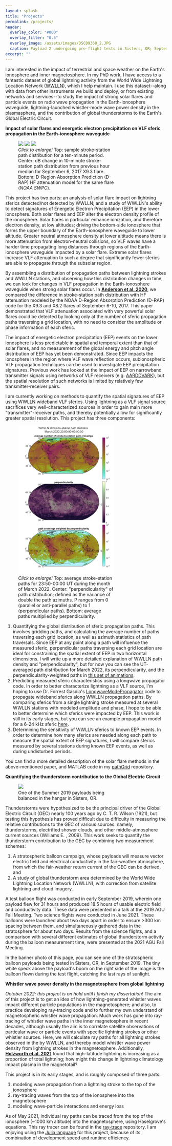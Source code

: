 ```yaml
---
layout: splash
title: "Projects"
permalink: /projects/
header:
  overlay_color: "#000"
  overlay_filter: "0.5"
  overlay_image: /assets/images/DSC09368_2.JPG
  caption: Payload 2 undergoing pre-flight tests in Sisters, OR; September 2019
excerpt: ""
---
```


I am interested in the impact of terrestrial and space weather on the Earth's ionosphere and inner magnetosphere.  In my PhD work, I have access to a fantastic dataset of global lightning activity from the World Wide Lightning Location Network ([WWLLN](https://wwlln.net/)), which I help maintain.  I use this dataset--along with data from other instruments we build and deploy, or from existing networks and services--to study the impact of strong solar flares and particle events on radio wave propagation in the Earth-ionosphere waveguide, lightning-launched whistler-mode wave power density in the plasmasphere, and the contribution of global thunderstorms to the Earth's Global Electric Circuit.

**Impact of solar flares and energetic electron precipitation on VLF sferic propagation in the Earth-ionosphere waveguide**

<figure class="triple" style="width: 300px" class="align-right">
    <a href="{{ site.url }}{{ site.baseurl }}/assets/images/20170906_log_grid_cross_10m_sample.png"><img src="{{ site.url }}{{ site.baseurl }}/assets/images/20170906_log_grid_cross_10m_sample.png"></a>
    <a href="{{ site.url }}{{ site.baseurl }}/assets/images/20170906_atten_redblue.png"><img src="{{ site.url }}{{ site.baseurl }}/assets/images/20170906_atten_redblue.png"></a>
    <a href="{{ site.url }}{{ site.baseurl }}/assets/images/blackoutmap_20170906.jpg"><img src="{{ site.url }}{{ site.baseurl }}/assets/images/blackoutmap_20170906.jpg"></a>
    <figcaption><i>Click to enlarge!</i>  Top: sample stroke-station path distribution for a ten-minute period.  Center: dB change in 10-minute stroke-station path distribution from previous hour median for September 6, 2017 X9.3 flare.  Bottom: D-Region Absorption Prediction (D-RAP) HF attenuation model for the same flare (<i>NOAA SWPC</i>).</figcaption>
</figure>

This project has two parts: an analysis of solar flare impact on lightning sferics detected/not detected by WWLLN; and a study of WWLLN's ability to detect signatures of Energetic Electron Precipitation (EEP) in the lower ionosphere.  Both solar flares and EEP alter the electron density profile of the ionosphere.  Solar flares in particular enhance ionization, and therefore electron density, at low altitudes; driving the bottom-side ionosphere that forms the upper boundary of the Earth-ionosphere waveguide to lower altitude.  Greater neutral atmosphere density at lower altitude means there is more attenuation from electron-neutral collisions, so VLF waves have a harder time propagating long distances through regions of the Earth-ionosphere waveguide impacted by a solar flare.  Extreme solar flares increase VLF attenuation to such a degree that significantly fewer sferics are able to propagate through the subsolar region.

By assembling a distribution of propagation paths between lightning strokes and WWLLN stations, and observing how this distribution changes in time, we can look for changes in VLF propagation in the Earth-ionosphere waveguide when strong solar flares occur. In [**Anderson et al. 2020**](https://doi.org/10.1029/2019SW002408), we compared the difference in stroke-station path distribution with HF attenuation modeled by the NOAA D-Region Absorption Prediction (D-RAP) code for the X9.3 and X8.2 flares of September 6-10, 2017.  This paper demonstrated that VLF attenuation associated with very powerful solar flares could be detected by looking only at the number of sferic propagation paths traversing a grid location, with no need to consider the amplitude or phase information of each sferic.  

The impact of energetic electron precipitation (EEP) events on the lower ionosphere is less predictable in spatial and temporal extent than that of solar flares, and no measurement of the global energy and pitch angle distribution of EEP has yet been demonstrated.  Since EEP impacts the ionosphere in the region where VLF wave reflection occurs, subionospheric VLF propagation techniques can be used to investigate EEP precipitation signatures.  Previous work has looked at the impact of EEP on narrowband transmitter signals using networks of VLF receivers (e.g. [AARDDVARK](http://www.physics.otago.ac.nz/space/AARDDVARK_homepage.htm)), but the spatial resolution of such networks is limited by relatively few transmitter-receiver pairs.

I am currently working on methods to quantify the spatial signatures of EEP using WWLLN wideband VLF sferics.  Using lightning as a VLF signal source sacrifices very well-characterized sources in order to gain main more "transmitter"-receiver paths, and thereby potentially allow for significantly greater spatial resolution.  This project has three components:

<figure style="width: 300px" class="align-right">
    <a href="https://raw.githubusercontent.com/andersontodds/pathGrid/master/average_paths_perp_weighted_202203_2350.jpg"><img src="https://raw.githubusercontent.com/andersontodds/pathGrid/master/average_paths_perp_weighted_202203_2350.jpg"></a>
    <figcaption><i>Click to enlarge!</i>  Top: average stroke-station paths for 23:50-00:00 UT during the month of March 2022.  Center: "perpendicularity" of path distribution; defined as the variance of double the path azimuths.  P ranges from 0 (parallel or anti-parallel paths) to 1 (perpendicular paths).  Bottom: average paths multiplied by perpendicularity.</figcaption>
</figure>

1. Quantifying the global distribution of sferic propagation paths.  This involves gridding paths, and calculating the average number of paths traversing each grid location, as well as azimuth statistics of path traversals.  Since EEP at any point along a path will influence the measured sferic, perpendicular paths traversing each grid location are ideal for constraining the spatial extent of EEP in two horizontal dimensions.  I will write up a more detailed explanation of WWLLN path density and "perpendicularity", but for now you can see the UT-averaged path distribution for March 2022, its perpendicularity, and the perpendicularity-weighted paths in [this set of animations](https://github.com/andersontodds/pathGrid/blob/master/animations/average_paths_perp_weighted_202203.gif).
2. Predicting measured sferic characteristics using a longwave propagator code.  In order to better characterize lightning as a VLF source, I'm hoping to use Dr. Forrest Gasdia's [LongwaveModePropagator](https://github.com/fgasdia/LongwaveModePropagator.jl) code to propagate wideband sferics along WWLLN propagation paths.  By comparing sferics from a single lightning stroke measured at several WWLLN stations with modeled amplitude and phase, I hope to be able to better determine which sferics were impacted by EEP.  This work is still in its early stages, but you can see an example propagation model for a 6-24 kHz sferic [here](https://raw.githubusercontent.com/andersontodds/longwave/master/LSIpath_segments_amp_phase_freq_6-24.png).
3. Determining the sensitivity of WWLLN sferics to known EEP events.  In order to determine how many sferics are needed along each path to measure the spatial extent of EEP signatures, I will compare sferics measured by several stations during known EEP events, as well as during undisturbed periods.

You can find a more detailed description of the solar flare methods in the above-mentioned paper, and MATLAB code in my [pathGrid](https://github.com/andersontodds/pathGrid) repository.


**Quantifying the thunderstorm contribution to the Global Electric Circuit**

<figure style="width: 300px" class="align-right">
    <a href="{{ site.url }}{{ site.baseurl }}/assets/images/payload_hangar.jpg"><img src="{{ site.url }}{{ site.baseurl }}/assets/images/payload_hangar.jpg"></a>
    <figcaption>One of the Summer 2019 payloads being balanced in the hangar in Sisters, OR.</figcaption>
</figure>

Thunderstorms were hypothesized to be the principal driver of the Global Electric Circuit (GEC) nearly 100 years ago by C. T. R. Wilson (1921), but testing this hypothesis has proved difficult due to difficulty in measuring the relative contributions to the GEC of various sources: namely, thunderstorms, electrified shower clouds, and other middle-atmosphere current sources (Williams E. , 2009). This work seeks to quantify the thunderstorm contribution to the GEC by combining two measurement schemes:
 1. A stratospheric balloon campaign, whose payloads will measure vector electric field and electrical conductivity in the fair-weather atmosphere, from which the fair-weather return current of the GEC can be derived, and
 2. A study of global thunderstorm area determined by the World Wide Lightning Location Network (WWLLN), with correction from satellite lightning and cloud imagery.

A test balloon flight was conducted in early September 2019, wherein one payload flew for 31 hours and produced 18.5 hours of usable electric field and conductivity data.  These data were presented in a talk at the 2019 AGU Fall Meeting.  Two science flights were conducted in June 2021.  These balloons were launched about two days apart in order to ensure >300 km spacing between them, and simultaneously gathered data in the stratosphere for about two days.  Results from the science flights, and a comparison with several different estimates of global thunderstorm activity during the balloon measurement time, were presented at the 2021 AGU Fall Meeting.

In the banner photo of this page, you can see one of the stratospheric balloon payloads being tested in Sisters, OR, in September 2019.  The tiny white speck above the payload's boom on the right side of the image is the balloon flown during the test flight, catching the last rays of sunlight.


**Whistler wave power density in the magnetosphere from global lightning**

*October 2022: this project is on hold until I finish my dissertation!* The aim of this project is to get an idea of how lightning-generated whistler waves impact different particle populations in the magnetosphere; and also, to practice developing ray-tracing code and to further my own understand of magnetospheric whistler wave propagation.  Much work has gone into ray-tracing of whistler wave paths in the inner magnetosphere in recent decades, although usually the aim is to correlate satellite observations of particular wave or particle events with specific lightning strokes or other whistler sources.  Here, we will calculate ray paths for all lightning strokes observed in the by WWLLN, and thereby model whistler wave power density from lightning strokes in the magnetosphere.  Additionally, [**Holzworth et al. 2021**](https://doi.org/10.1029/2020GL091366) found that high-latitude lightning is increasing as a proportion of total lightning; how might this change in lightning climatology impact plasma in the magnetotail?

This project is in its early stages, and is roughly composed of three parts:
 1. modeling wave propagation from a lightning stroke to the top of the ionosphere
 2. ray-tracing waves from the top of the ionosphere into the magnetosphere
 3. modeling wave-particle interactions and energy loss
 
As of May 2021, individual ray paths can be traced from the top of the ionosphere (~1000 km altitude) into the magnetosphere, using Haselgrove's equations.  This ray tracer can be found in the [ray-trace](github.com/andersontodds/ray-trace) repository.  I am enjoying using the [Julia language](https://julialang.org/) for this project, because of its combination of development speed and runtime efficiency.
